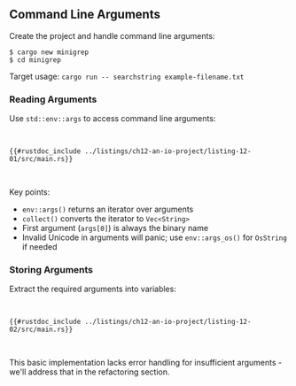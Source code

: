 ## Command Line Arguments

Create the project and handle command line arguments:

```console
$ cargo new minigrep
$ cd minigrep
```

Target usage: `cargo run -- searchstring example-filename.txt`

### Reading Arguments

Use `std::env::args` to access command line arguments:

<Listing number="12-1" file-name="src/main.rs" caption="Collecting command line arguments">

```rust,editable
{{#rustdoc_include ../listings/ch12-an-io-project/listing-12-01/src/main.rs}}
```

</Listing>

Key points:
- `env::args()` returns an iterator over arguments
- `collect()` converts the iterator to `Vec<String>`
- First argument (`args[0]`) is always the binary name
- Invalid Unicode in arguments will panic; use `env::args_os()` for `OsString` if needed

### Storing Arguments

Extract the required arguments into variables:

<Listing number="12-2" file-name="src/main.rs" caption="Extracting query and file path arguments">

```rust,editable,should_panic,noplayground
{{#rustdoc_include ../listings/ch12-an-io-project/listing-12-02/src/main.rs}}
```

</Listing>

This basic implementation lacks error handling for insufficient arguments - we'll address that in the refactoring section.

[ch13]: ch13-00-functional-features.html
[ch7-idiomatic-use]: ch07-04-bringing-paths-into-scope-with-the-use-keyword.html#creating-idiomatic-use-paths
